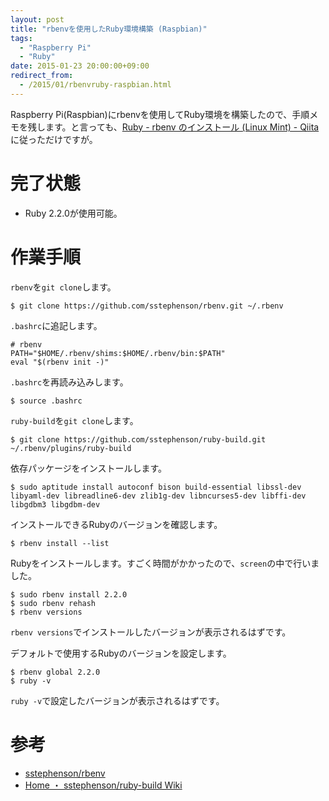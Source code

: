 ```yaml
---
layout: post
title: "rbenvを使用したRuby環境構築 (Raspbian)"
tags:
  - "Raspberry Pi"
  - "Ruby"
date: 2015-01-23 20:00:00+09:00
redirect_from:
  - /2015/01/rbenvruby-raspbian.html
---
```


Raspberry Pi(Raspbian)にrbenvを使用してRuby環境を構築したので、手順メモを残します。と言っても、[Ruby - rbenv のインストール (Linux Mint) - Qiita](http://qiita.com/tsubu-mustard/items/3f818bf9831a4a934c5a)に従っただけですが。

<!-- more -->

# 完了状態

* Ruby 2.2.0が使用可能。

# 作業手順

`rbenv`を`git clone`します。

```
$ git clone https://github.com/sstephenson/rbenv.git ~/.rbenv
```

`.bashrc`に追記します。

```
# rbenv
PATH="$HOME/.rbenv/shims:$HOME/.rbenv/bin:$PATH"
eval "$(rbenv init -)"
```

`.bashrc`を再読み込みします。

```
$ source .bashrc
```

`ruby-build`を`git clone`します。

```
$ git clone https://github.com/sstephenson/ruby-build.git ~/.rbenv/plugins/ruby-build
```

依存パッケージをインストールします。

```
$ sudo aptitude install autoconf bison build-essential libssl-dev libyaml-dev libreadline6-dev zlib1g-dev libncurses5-dev libffi-dev libgdbm3 libgdbm-dev
```

インストールできるRubyのバージョンを確認します。

```
$ rbenv install --list
```

Rubyをインストールします。すごく時間がかかったので、`screen`の中で行いました。

```
$ sudo rbenv install 2.2.0
$ sudo rbenv rehash
$ rbenv versions
```

`rbenv versions`でインストールしたバージョンが表示されるはずです。

デフォルトで使用するRubyのバージョンを設定します。

```
$ rbenv global 2.2.0
$ ruby -v
```

`ruby -v`で設定したバージョンが表示されるはずです。

# 参考

* [sstephenson/rbenv](https://github.com/sstephenson/rbenv)
* [Home ・ sstephenson/ruby-build Wiki](https://github.com/sstephenson/ruby-build/wiki)
